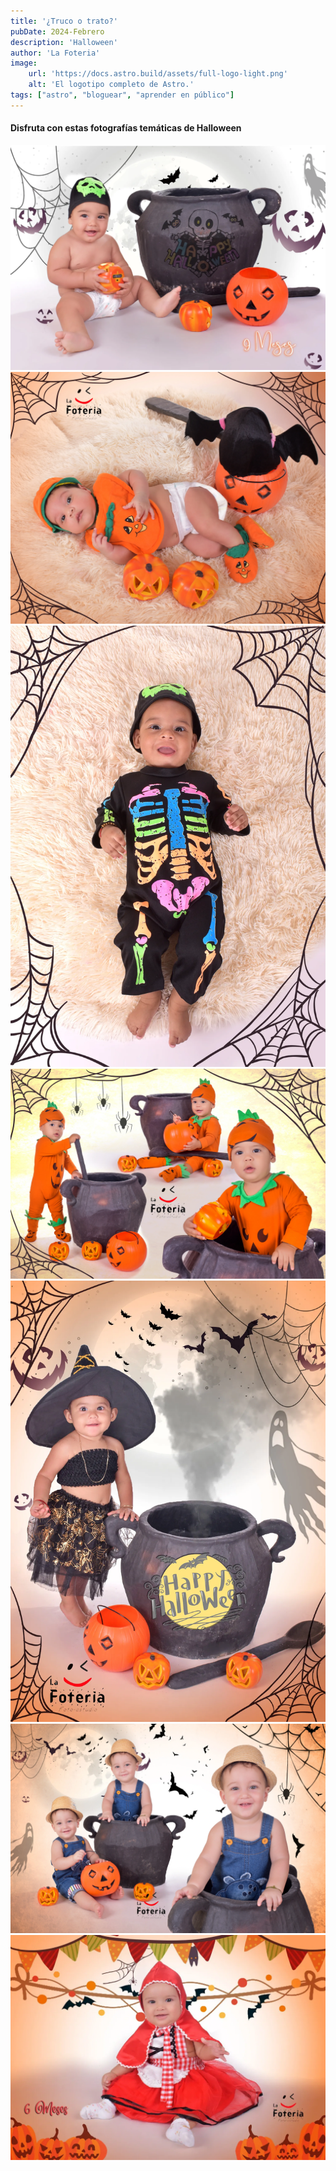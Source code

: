 ```yaml
---
title: '¿Truco o trato?'
pubDate: 2024-Febrero
description: 'Halloween'
author: 'La Foteria'
image:
    url: 'https://docs.astro.build/assets/full-logo-light.png'
    alt: 'El logotipo completo de Astro.'
tags: ["astro", "bloguear", "aprender en público"]
---
```




#### Disfruta con estas fotografías temáticas de Halloween

![halloween][path]
![halloween][path2]
![halloween][path3]
![halloween][path4]
![halloween][path5]
![halloween][path6]
![halloween][path7]

[path]: ../../../assets/halloween/01.webp
[path2]: ../../../assets/halloween/02.webp
[path3]: ../../../assets/halloween/03.webp
[path4]: ../../../assets/halloween/04.webp
[path5]: ../../../assets/halloween/05.webp
[path6]: ../../../assets/halloween/06.webp
[path7]: ../../../assets/halloween/07.webp
